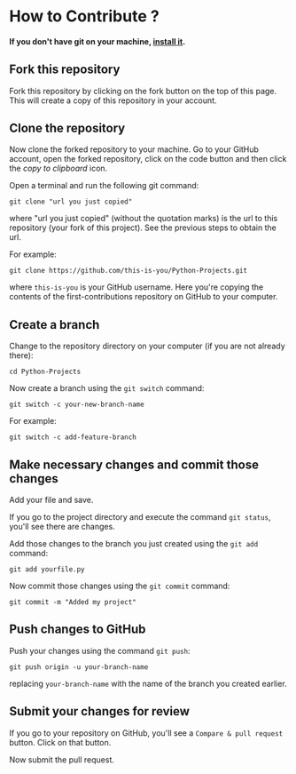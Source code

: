 # How to Contribute ? 
#### If you don't have git on your machine, [install it](https://help.github.com/articles/set-up-git/).

## Fork this repository

Fork this repository by clicking on the fork button on the top of this page.
This will create a copy of this repository in your account.

## Clone the repository


Now clone the forked repository to your machine. Go to your GitHub account, open the forked repository, click on the code button and then click the _copy to clipboard_ icon.

Open a terminal and run the following git command:

```
git clone "url you just copied"
```

where "url you just copied" (without the quotation marks) is the url to this repository (your fork of this project). See the previous steps to obtain the url.


For example:

```
git clone https://github.com/this-is-you/Python-Projects.git
```

where `this-is-you` is your GitHub username. Here you're copying the contents of the first-contributions repository on GitHub to your computer.

## Create a branch

Change to the repository directory on your computer (if you are not already there):

```
cd Python-Projects
```

Now create a branch using the `git switch` command:

```
git switch -c your-new-branch-name
```

For example:

```
git switch -c add-feature-branch
```

## Make necessary changes and commit those changes

Add your file and save.

If you go to the project directory and execute the command `git status`, you'll see there are changes.

Add those changes to the branch you just created using the `git add` command:

```
git add yourfile.py
```

Now commit those changes using the `git commit` command:

```
git commit -m "Added my project"
```


## Push changes to GitHub

Push your changes using the command `git push`:

```
git push origin -u your-branch-name
```

replacing `your-branch-name` with the name of the branch you created earlier.

## Submit your changes for review

If you go to your repository on GitHub, you'll see a `Compare & pull request` button. Click on that button.


Now submit the pull request.